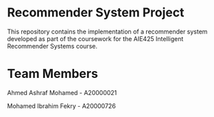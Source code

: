 # Recommender System Project
This repository contains the implementation of a recommender system developed as part of the coursework for the AIE425 Intelligent Recommender Systems course.

# Team Members
Ahmed Ashraf Mohamed - A20000021

Mohamed Ibrahim Fekry - A20000726
